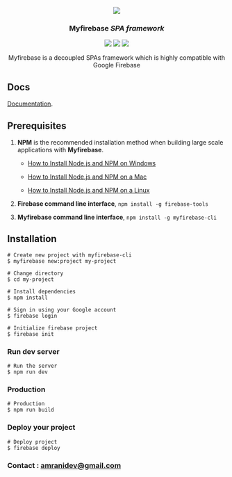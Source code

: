 <p align="center">
<img src = "http://i.imgur.com/eui4MCQ.png">
</p>

<h3 align="center"><b>Myfirebase</b> <i> SPA framework</i></h3>

<p align="center">
<img src="https://img.shields.io/npm/v/myfirebase.svg">
<img src="https://img.shields.io/npm/dt/myfirebase.svg">
<img src="https://img.shields.io/npm/l/myfirebase.svg">
</p>

<p align="center">Myfirebase is a decoupled SPAs framework which is highly compatible with Google Firebase</p>

## Docs

[Documentation](https://myfirebase.github.io).

## Prerequisites

1. **NPM** is the recommended installation method when building large scale applications with **Myfirebase**.

   - [How to Install Node.js and NPM on Windows](http://blog.teamtreehouse.com/install-node-js-npm-windows)

   - [How to Install Node.js and NPM on a Mac](http://blog.teamtreehouse.com/install-node-js-npm-mac)

   - [How to Install Node.js and NPM on a Linux](http://blog.teamtreehouse.com/install-node-js-npm-linux)

2. **Firebase command line interface**, `npm install -g firebase-tools`

3. **Myfirebase command line interface**, `npm install -g myfirebase-cli`

## Installation

```shell
# Create new project with myfirebase-cli
$ myfirebase new:project my-project

# Change directory
$ cd my-project

# Install dependencies
$ npm install

# Sign in using your Google account
$ firebase login

# Initialize firebase project
$ firebase init
```

### Run dev server

```shell
# Run the server
$ npm run dev
```

### Production


```shell
# Production
$ npm run build
```

### Deploy your project

```shell
# Deploy project
$ firebase deploy
```

### Contact : amranidev@gmail.com
